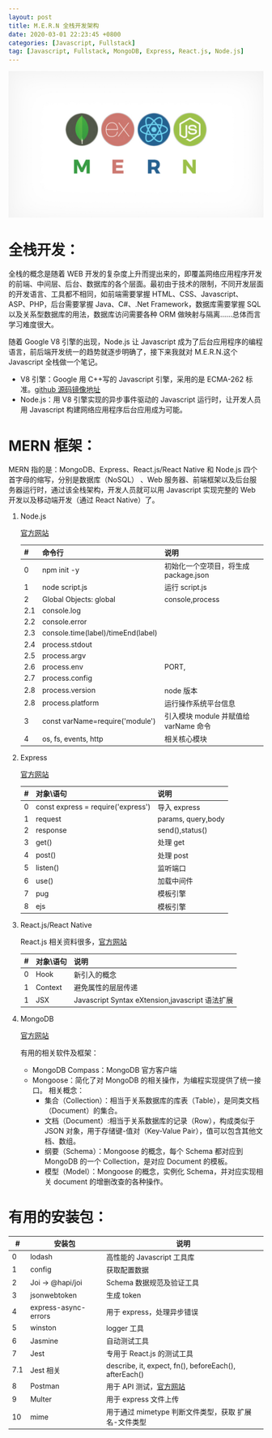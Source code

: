 ```yaml
---
layout: post
title: M.E.R.N 全栈开发架构
date: 2020-03-01 22:23:45 +0800
categories: [Javascript, Fullstack]
tag: [Javascript, Fullstack, MongoDB, Express, React.js, Node.js]
---
```


![MERN](/assets/images/mern.jpg?style=centerme)

# 全栈开发：

<!--more-->

全栈的概念是随着 WEB 开发的复杂度上升而提出来的，即覆盖网络应用程序开发的前端、中间层、后台、数据库的各个层面。最初由于技术的限制，不同开发层面的开发语言、工具都不相同，如前端需要掌握 HTML、CSS、Javascript、ASP、PHP，后台需要掌握 Java、C#、.Net Framework，数据库需要掌握 SQL 以及关系型数据库的用法，数据库访问需要各种 ORM 做映射与隔离......总体而言学习难度很大。

随着 Google V8 引擎的出现，Node.js 让 Javascript 成为了后台应用程序的编程语言，前后端开发统一的趋势就逐步明确了，接下来我就对 M.E.R.N.这个 Javascript 全栈做一个笔记。

- V8 引擎：Google 用 C++写的 Javascript 引擎，采用的是 ECMA-262 标准。[github 源码镜像地址](https://github.com/v8/v8)
- Node.js：用 V8 引擎实现的异步事件驱动的 Javascript 运行时，让开发人员用 Javascript 构建网络应用程序后台应用成为可能。

# MERN 框架：

MERN 指的是：MongoDB、Express、React.js/React Native 和 Node.js 四个首字母的缩写，分别是数据库（NoSQL）
、Web 服务器、前端框架以及后台服务器运行时，通过该全栈架构，开发人员就可以用 Javascript 实现完整的 Web 开发以及移动端开发（通过 React Native）了。

1. Node.js

   [官方网站](https://nodejs.org/en/)

   | #   | 命令行                             | 说明                                  |
   | --- | ---------------------------------- | ------------------------------------- |
   | 0   | npm init -y                        | 初始化一个空项目，将生成 package.json |
   | 1   | node script.js                     | 运行 script.js                        |
   | 2   | Global Objects: global             | console,process                       |
   | 2.1 | console.log                        |                                       |
   | 2.2 | console.error                      |                                       |
   | 2.3 | console.time(label)/timeEnd(label) |                                       |
   | 2.4 | process.stdout                     |                                       |
   | 2.5 | process.argv                       |                                       |
   | 2.6 | process.env                        | PORT,                                 |
   | 2.7 | process.config                     |                                       |
   | 2.8 | process.version                    | node 版本                             |
   | 2.8 | process.platform                   | 运行操作系统平台信息                  |
   | 3   | const varName=require('module')    | 引入模块 module 并赋值给 varName 命令 |
   | 4   | os, fs, events, http               | 相关核心模块                          |

2. Express

   [官方网站](http://expressjs.com/)

   | #   | 对象\语句                          | 说明               |
   | --- | ---------------------------------- | ------------------ |
   | 0   | const express = require('express') | 导入 express       |
   | 1   | request                            | params, query,body |
   | 2   | response                           | send(),status()    |
   | 3   | get()                              | 处理 get           |
   | 4   | post()                             | 处理 post          |
   | 5   | listen()                           | 监听端口           |
   | 6   | use()                              | 加载中间件         |
   | 7   | pug                                | 模板引擎           |
   | 8   | ejs                                | 模板引擎           |

3. React.js/React Native

   React.js 相关资料很多，[官方网站](https://reactjs.org/)

   | #   | 对象\语句 | 说明                                            |
   | --- | --------- | ----------------------------------------------- |
   | 0   | Hook      | 新引入的概念                                    |
   | 1   | Context   | 避免属性的层层传递                              |
   | 1   | JSX       | Javascript Syntax eXtension,javascript 语法扩展 |

4. MongoDB

   [官方网站](https://www.mongodb.com/)

   有用的相关软件及框架：

   - MongoDB Compass：MongoDB 官方客户端
   - Mongoose：简化了对 MongoDB 的相关操作，为编程实现提供了统一接口。
     相关概念：
     - 集合（Collection）：相当于关系数据库的库表（Table），是同类文档（Document）的集合。
     - 文档（Document）:相当于关系数据库的记录（Row），构成类似于 JSON 对象，用于存储键-值对（Key-Value Pair），值可以包含其他文档、数组。
     - 纲要（Schema）：Mongoose 的概念，每个 Schema 都对应到 MongoDB 的一个 Collection，是对应 Document 的模板。
     - 模型（Model）：Mongoose 的概念，实例化 Schema，并对应实现相关 document 的增删改查的各种操作。

# 有用的安装包：

| #   | 安装包               | 说明                                                  |
| --- | -------------------- | ----------------------------------------------------- |
| 0   | lodash               | 高性能的 Javascript 工具库                            |
| 1   | config               | 获取配置数据                                          |
| 2   | Joi -> @hapi/joi     | Schema 数据规范及验证工具                             |
| 3   | jsonwebtoken         | 生成 token                                            |
| 4   | express-async-errors | 用于 express，处理异步错误                            |
| 5   | winston              | logger 工具                                           |
| 6   | Jasmine              | 自动测试工具                                          |
| 7   | Jest                 | 专用于 React.js 的测试工具                            |
| 7.1 | Jest 相关            | describe, it, expect, fn(), beforeEach(), afterEach() |
| 8   | Postman              | 用于 API 测试，[官方网站](https://www.postman.com/)   |
| 9   | Multer               | 用于 express 文件上传                                 |
| 10  | mime                 | 用于通过 mimetype 判断文件类型，获取 扩展名-文件类型  |
